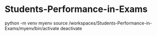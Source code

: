 # Students-Performance-in-Exams

python -m venv myenv
source /workspaces/Students-Performance-in-Exams/myenv/bin/activate
deactivate
